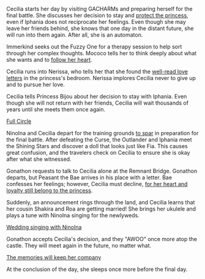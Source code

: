 Cecilia starts her day by visiting GACHARMs and preparing herself for the final battle. She discusses her decision to stay and [protect the princess](https://www.youtube.com/watch?v=wYTiK9cm_bo&t=1680s), even if Iphania does not reciprocate her feelings. Even though she may leave her friends behind, she knows that one day in the distant future, she will run into them again. After all, she is an automaton.

Immerkind seeks out the Fuzzy One for a therapy session to help sort through her complex thoughts. Mococo tells her to think deeply about what she wants and to [follow her heart](https://www.youtube.com/watch?v=wYTiK9cm_bo&t=1950s).

Cecilia runs into Nerissa, who tells her that she found the [well-read love letters](https://www.youtube.com/watch?v=wYTiK9cm_bo&t=2554s) in the princess's bedroom. Nerissa implores Cecilia never to give up and to pursue her love.

Cecilia tells Princess Bijou about her decision to stay with Iphania. Even though she will not return with her friends, Cecilia will wait thousands of years until she meets them once again.

[Full Circle](#embed:https://www.youtube.com/watch?v=wYTiK9cm_bo&t=3730s)

NinoIna and Cecilia depart for the training grounds [to spar](https://www.youtube.com/watch?v=wYTiK9cm_bo&t=6470s) in preparation for the final battle. After defeating the Curse, the Outlander and Iphania meet the Shining Stars and discover a doll that looks just like Fia. This causes great confusion, and the travelers check on Cecilia to ensure she is okay after what she witnessed.

Gonathon requests to talk to Cecilia alone at the Remnant Bridge. Gonathon departs, but Peasant the Bae arrives in his place with a letter. Bae confesses her feelings; however, Cecilia must decline, [for her heart and loyalty still belong to the princess](https://www.youtube.com/live/wYTiK9cm_bo?t=8390s).

Suddenly, an announcement rings through the land, and Cecilia learns that her cousin Shakira and Roa are getting married! She brings her ukulele and plays a tune with NinoIna singing for the newlyweds.

[Wedding singing with NinoIna](#embed:https://www.youtube.com/live/wYTiK9cm_bo?t=11252)

Gonathon accepts Cecilia's decision, and they "AWOO" once more atop the castle. They will meet again in the future, no matter what.

[The memories will keep her company](#embed:https://www.youtube.com/watch?v=wYTiK9cm_bo&t=11680s)

At the conclusion of the day, she sleeps once more before the final day.
